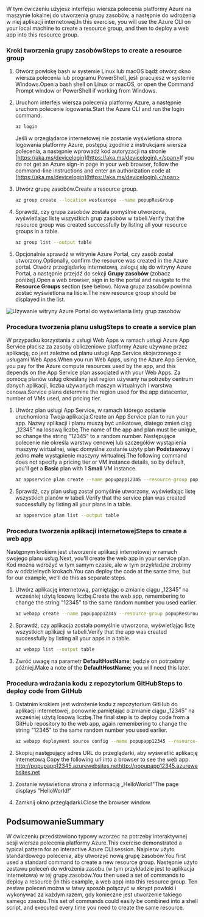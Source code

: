 
<span data-ttu-id="c8369-101">W tym ćwiczeniu użyjesz interfejsu wiersza polecenia platformy Azure na maszynie lokalnej do utworzenia grupy zasobów, a następnie do wdrożenia w niej aplikacji internetowej.</span><span class="sxs-lookup"><span data-stu-id="c8369-101">In this exercise, you will use the Azure CLI on your local machine to create a resource group, and then to deploy a web app into this resource group.</span></span> 

### <a name="steps-to-create-a-resource-group"></a><span data-ttu-id="c8369-102">Kroki tworzenia grupy zasobów</span><span class="sxs-lookup"><span data-stu-id="c8369-102">Steps to create a resource group</span></span>
1. <span data-ttu-id="c8369-103">Otwórz powłokę bash w systemie Linux lub macOS bądź otwórz okno wiersza polecenia lub programu PowerShell, jeśli pracujesz w systemie Windows.</span><span class="sxs-lookup"><span data-stu-id="c8369-103">Open a bash shell on Linux or macOS, or open the Command Prompt window or PowerShell if working from Windows.</span></span>

1. <span data-ttu-id="c8369-104">Uruchom interfejs wiersza polecenia platformy Azure, a następnie uruchom polecenie logowania.</span><span class="sxs-lookup"><span data-stu-id="c8369-104">Start the Azure CLI and run the login command.</span></span>

    ```bash
    az login
    ```
    <span data-ttu-id="c8369-105">Jeśli w przeglądarce internetowej nie zostanie wyświetlona strona logowania platformy Azure, postępuj zgodnie z instrukcjami wiersza polecenia, a następnie wprowadź kod autoryzacji na stronie [https://aka.ms/devicelogin](https://aka.ms/devicelogin).</span><span class="sxs-lookup"><span data-stu-id="c8369-105">If you do not get an Azure sign-in page in your web browser, follow the command-line instructions and enter an authorization code at [https://aka.ms/devicelogin](https://aka.ms/devicelogin).</span></span>

1. <span data-ttu-id="c8369-106">Utwórz grupę zasobów.</span><span class="sxs-lookup"><span data-stu-id="c8369-106">Create a resource group.</span></span>

    ```bash
    az group create --location westeurope --name popupResGroup
    ```

1. <span data-ttu-id="c8369-107">Sprawdź, czy grupa zasobów została pomyślnie utworzona, wyświetlając listę wszystkich grup zasobów w tabeli.</span><span class="sxs-lookup"><span data-stu-id="c8369-107">Verify that the resource group was created successfully by listing all your resource groups in a table.</span></span>

    ```bash
    az group list --output table
    ```
1. <span data-ttu-id="c8369-108">Opcjonalnie sprawdź w witrynie Azure Portal, czy zasób został utworzony.</span><span class="sxs-lookup"><span data-stu-id="c8369-108">Optionally, confirm the resource was created in the Azure portal.</span></span> <span data-ttu-id="c8369-109">Otwórz przeglądarkę internetową, zaloguj się do witryny Azure Portal, a następnie przejdź do sekcji **Grupy zasobów** (zobacz poniżej).</span><span class="sxs-lookup"><span data-stu-id="c8369-109">Open a web browser, sign in to the portal and navigate to the **Resource Groups** section (see below).</span></span> <span data-ttu-id="c8369-110">Nowa grupa zasobów powinna zostać wyświetlona na liście.</span><span class="sxs-lookup"><span data-stu-id="c8369-110">The new resource group should be displayed in the list.</span></span>

![Używanie witryny Azure Portal do wyświetlania listy grup zasobów](../media-drafts/5-listing-resource-groups.png)

### <a name="steps-to-create-a-service-plan"></a><span data-ttu-id="c8369-112">Procedura tworzenia planu usług</span><span class="sxs-lookup"><span data-stu-id="c8369-112">Steps to create a service plan</span></span>
<span data-ttu-id="c8369-113">W przypadku korzystania z usługi Web Apps w ramach usługi Azure App Service płacisz za zasoby obliczeniowe platformy Azure używane przez aplikację, co jest zależne od planu usługi App Service skojarzonego z usługami Web Apps.</span><span class="sxs-lookup"><span data-stu-id="c8369-113">When you run Web Apps, using the Azure App Service, you pay for the Azure compute resources used by the app, and this depends on the App Service plan associated with your Web Apps.</span></span> <span data-ttu-id="c8369-114">Za pomocą planów usług określany jest region używany na potrzeby centrum danych aplikacji, liczba używanych maszyn wirtualnych i warstwa cenowa.</span><span class="sxs-lookup"><span data-stu-id="c8369-114">Service plans determine the region used for the app datacenter, number of VMs used, and pricing tier.</span></span>

1. <span data-ttu-id="c8369-115">Utwórz plan usługi App Service, w ramach którego zostanie uruchomiona Twoja aplikacja.</span><span class="sxs-lookup"><span data-stu-id="c8369-115">Create an App Service plan to run your app.</span></span> <span data-ttu-id="c8369-116">Nazwy aplikacji i planu muszą być unikatowe, dlatego zmień ciąg „12345” na losową liczbę.</span><span class="sxs-lookup"><span data-stu-id="c8369-116">The name of the app and plan must be unique, so change the string "12345" to a random number.</span></span> <span data-ttu-id="c8369-117">Następujące polecenie nie określa warstwy cenowej lub szczegółów wystąpienia maszyny wirtualnej, więc domyślne zostanie użyty plan **Podstawowy** i jedno **małe** wystąpienie maszyny wirtualnej.</span><span class="sxs-lookup"><span data-stu-id="c8369-117">The following command does not specify a pricing tier or VM instance details, so by default, you'll get a **Basic** plan with 1 **Small** VM instance.</span></span>

    ```bash
    az appservice plan create --name popupapp12345 --resource-group popupResGroup --location westeurope
    ```

1. <span data-ttu-id="c8369-118">Sprawdź, czy plan usług został pomyślnie utworzony, wyświetlając listę wszystkich planów w tabeli.</span><span class="sxs-lookup"><span data-stu-id="c8369-118">Verify that the service plan was created successfully by listing all your plans in a table.</span></span>

    ```bash
    az appservice plan list --output table
    ```

### <a name="steps-to-create-a-web-app"></a><span data-ttu-id="c8369-119">Procedura tworzenia aplikacji internetowej</span><span class="sxs-lookup"><span data-stu-id="c8369-119">Steps to create a web app</span></span>
<span data-ttu-id="c8369-120">Następnym krokiem jest utworzenie aplikacji internetowej w ramach swojego planu usług.</span><span class="sxs-lookup"><span data-stu-id="c8369-120">Next, you'll create the web app in your service plan.</span></span> <span data-ttu-id="c8369-121">Kod można wdrożyć w tym samym czasie, ale w tym przykładzie zrobimy do w oddzielnych krokach.</span><span class="sxs-lookup"><span data-stu-id="c8369-121">You can deploy the code at the same time, but for our example, we'll do this as separate steps.</span></span>

1. <span data-ttu-id="c8369-122">Utwórz aplikację internetową, pamiętając o zmianie ciągu „12345” na wcześniej użytą losową liczbę.</span><span class="sxs-lookup"><span data-stu-id="c8369-122">Create the web app, remembering to change the string "12345" to the same random number you used earlier.</span></span>
    ```bash
    az webapp create --name popupapp12345 --resource-group popupResGroup --plan popupapp12345
    ```

1. <span data-ttu-id="c8369-123">Sprawdź, czy aplikacja została pomyślnie utworzona, wyświetlając listę wszystkich aplikacji w tabeli.</span><span class="sxs-lookup"><span data-stu-id="c8369-123">Verify that the app was created successfully by listing all your apps in a table.</span></span>

    ```bash
    az webapp list --output table
    ```

1. <span data-ttu-id="c8369-124">Zwróć uwagę na parametr **DefaultHostName**; będzie on potrzebny później.</span><span class="sxs-lookup"><span data-stu-id="c8369-124">Make a note of the **DefaultHostName**; you will need this later.</span></span>

### <a name="steps-to-deploy-code-from-github"></a><span data-ttu-id="c8369-125">Procedura wdrażania kodu z repozytorium GitHub</span><span class="sxs-lookup"><span data-stu-id="c8369-125">Steps to deploy code from GitHub</span></span>
1. <span data-ttu-id="c8369-126">Ostatnim krokiem jest wdrożenie kodu z repozytorium GitHub do aplikacji internetowej, ponownie pamiętając o zmianie ciągu „12345” na wcześniej użytą losową liczbę.</span><span class="sxs-lookup"><span data-stu-id="c8369-126">The final step is to deploy code from a GitHub repository to the web app, again remembering to change the string "12345" to the same random number you used earlier.</span></span>
    ```bash
    az webapp deployment source config --name popupapp12345 --resource-group popupResGroup --repo-url "https://github.com/Azure-Samples/php-docs-hello-world" --branch master --manual-integration
    ```

1. <span data-ttu-id="c8369-127">Skopiuj następujący adres URL do przeglądarki, aby wyświetlić aplikację internetową.</span><span class="sxs-lookup"><span data-stu-id="c8369-127">Copy the following url into a browser to see the web app.</span></span>
<span data-ttu-id="c8369-128">http://popupapp12345.azurewebsites.net</span><span class="sxs-lookup"><span data-stu-id="c8369-128">http://popupapp12345.azurewebsites.net</span></span>

1. <span data-ttu-id="c8369-129">Zostanie wyświetlona strona z informacją „HelloWorld!”</span><span class="sxs-lookup"><span data-stu-id="c8369-129">The page displays "HelloWorld!"</span></span>

1. <span data-ttu-id="c8369-130">Zamknij okno przeglądarki.</span><span class="sxs-lookup"><span data-stu-id="c8369-130">Close the browser window.</span></span>

## <a name="summary"></a><span data-ttu-id="c8369-131">Podsumowanie</span><span class="sxs-lookup"><span data-stu-id="c8369-131">Summary</span></span>
<span data-ttu-id="c8369-132">W ćwiczeniu przedstawiono typowy wzorzec na potrzeby interaktywnej sesji wiersza polecenia platformy Azure.</span><span class="sxs-lookup"><span data-stu-id="c8369-132">This exercise demonstrated a typical pattern for an interactive Azure CLI session.</span></span> <span data-ttu-id="c8369-133">Najpierw użyto standardowego polecenia, aby utworzyć nową grupę zasobów.</span><span class="sxs-lookup"><span data-stu-id="c8369-133">You first used a standard command to create a new resource group.</span></span> <span data-ttu-id="c8369-134">Następnie użyto zestawu poleceń do wdrożenia zasobu (w tym przykładzie jest to aplikacja internetowa) w tej grupy zasobów.</span><span class="sxs-lookup"><span data-stu-id="c8369-134">You then used a set of commands to deploy a resource (in this example, a web app) into this resource group.</span></span> <span data-ttu-id="c8369-135">Ten zestaw poleceń można w łatwy sposób połączyć w skrypt powłoki i wykonywać za każdym razem, gdy konieczne jest utworzenie takiego samego zasobu.</span><span class="sxs-lookup"><span data-stu-id="c8369-135">This set of commands could easily be combined into a shell script, and executed every time you need to create the same resource.</span></span>

